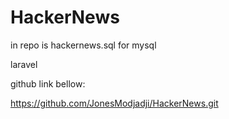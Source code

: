 # HackerNews

in repo is hackernews.sql for mysql

laravel

 
github link bellow:

https://github.com/JonesModjadji/HackerNews.git
